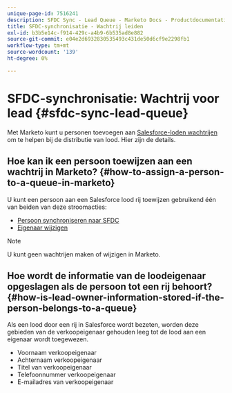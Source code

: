 ```yaml
---
unique-page-id: 7516241
description: SFDC Sync - Lead Queue - Marketo Docs - Productdocumentatie
title: SFDC-synchronisatie - Wachtrij leiden
exl-id: b3b5e14c-f914-429c-a4b9-6b535ad8e882
source-git-commit: e04e2d6932830535493c431de50d6cf9e2298fb1
workflow-type: tm+mt
source-wordcount: '139'
ht-degree: 0%

---
```


# SFDC-synchronisatie: Wachtrij voor lead {#sfdc-sync-lead-queue}

Met Marketo kunt u personen toevoegen aan [Salesforce-loden wachtrijen](https://help.salesforce.com/apex/HTViewHelpDoc?id=queues_overview.htm) om te helpen bij de distributie van lood. Hier zijn de details.

## Hoe kan ik een persoon toewijzen aan een wachtrij in Marketo? {#how-to-assign-a-person-to-a-queue-in-marketo}

U kunt een persoon aan een Salesforce lood rij toewijzen gebruikend één van beiden van deze stroomacties:

* [Persoon synchroniseren naar SFDC](/help/marketo/product-docs/core-marketo-concepts/smart-campaigns/salesforce-flow-actions/sync-person-to-sfdc.md)
* [Eigenaar wijzigen](/help/marketo/product-docs/core-marketo-concepts/smart-campaigns/salesforce-flow-actions/change-owner.md)

>[!NOTE]
>
>U kunt geen wachtrijen maken of wijzigen in Marketo.

## Hoe wordt de informatie van de loodeigenaar opgeslagen als de persoon tot een rij behoort? {#how-is-lead-owner-information-stored-if-the-person-belongs-to-a-queue}

Als een lood door een rij in Salesforce wordt bezeten, worden deze gebieden van de verkoopeigenaar gehouden leeg tot de lood aan een eigenaar wordt toegewezen.

* Voornaam verkoopeigenaar
* Achternaam verkoopeigenaar
* Titel van verkoopeigenaar
* Telefoonnummer verkoopeigenaar
* E-mailadres van verkoopeigenaar
